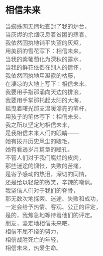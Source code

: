 # 相信未来

<font face="楷体" color="#666" size=4>
当蜘蛛网无情地查封了我的炉台，<br>
当灰烬的余烟叹息着贫困的悲哀，<br>
我依然固执地铺平失望的灰烬，<br>
用美丽的雪花写下：相信未来。<br>
当我的紫葡萄化为深秋的露水，<br>
当我的鲜花依偎在别人的情怀，<br>
我依然固执地用凝露的枯藤，<br>
在凄凉的大地上写下：相信未来。<br>
我要用手指那涌向天边的排浪，<br>
我要用手掌那托起太阳的大海，<br>
摇曳着曙光那支温暖漂亮的笔杆，<br>
用孩子的笔体写下：相信未来。<br>
我之所以坚定地相信未来，<br>
是我相信未来人们的眼睛——<br>
她有拨开历史风尘的睫毛，<br>
她有看透岁月篇章的瞳孔。<br>
不管人们对于我们腐烂的皮肉，<br>
那些迷途的惆怅，失败的苦痛，<br>
是寄予感动的热泪，深切的同情，<br>
还是给以轻蔑的微笑，辛辣的嘲讽。<br>
我坚信人们对于我们的脊骨，<br>
那无数次地探索、迷途、失败和成功，<br>
一定会给予热情、客观、公正的评定，<br>
是的，我焦急地等待着他们的评定。<br>
朋友，坚定地相信未来吧，<br>
相信不屈不挠的努力，<br>
相信战胜死亡的年轻，<br>
相信未来，热爱生命。<br>
</font>
